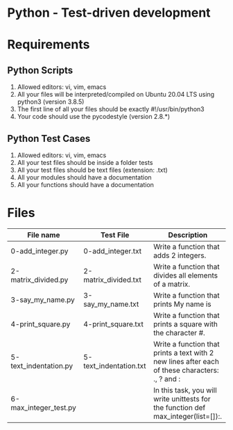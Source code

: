 # Python - Test-driven development

# Requirements
## Python Scripts
1. Allowed editors: vi, vim, emacs
2. All your files will be interpreted/compiled on Ubuntu 20.04 LTS using python3 (version 3.8.5)
3. The first line of all your files should be exactly #!/usr/bin/python3
4. Your code should use the pycodestyle (version 2.8.\*)

## Python Test Cases
1. Allowed editors: vi, vim, emacs
2. All your test files should be inside a folder tests
3. All your test files should be text files (extension: .txt)
4. All your modules should have a documentation
5. All your functions should have a documentation

# Files
| File name | Test File | Description |
|-----------|-------------|-----------|
| 0-add_integer.py |0-add_integer.txt | Write a function that adds 2 integers. |
| 2-matrix_divided.py | 2-matrix_divided.txt | Write a function that divides all elements of a matrix. |
| 3-say_my_name.py | 3-say_my_name.txt | Write a function that prints My name is <first name> <last name> |
| 4-print_square.py | 4-print_square.txt | Write a function that prints a square with the character #. |
| 5-text_indentation.py | 5-text_indentation.txt | Write a function that prints a text with 2 new lines after each of these characters: ., ? and : |
| 6-max_integer_test.py | | In this task, you will write unittests for the function def max_integer(list=[]):. |

